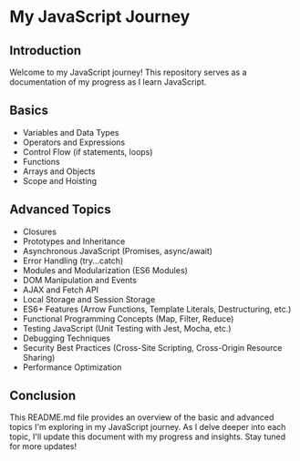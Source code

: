 # My JavaScript Journey

## Introduction
Welcome to my JavaScript journey! This repository serves as a documentation of my progress as I learn JavaScript.

## Basics
- Variables and Data Types
- Operators and Expressions
- Control Flow (if statements, loops)
- Functions
- Arrays and Objects
- Scope and Hoisting

## Advanced Topics
- Closures
- Prototypes and Inheritance
- Asynchronous JavaScript (Promises, async/await)
- Error Handling (try...catch)
- Modules and Modularization (ES6 Modules)
- DOM Manipulation and Events
- AJAX and Fetch API
- Local Storage and Session Storage
- ES6+ Features (Arrow Functions, Template Literals, Destructuring, etc.)
- Functional Programming Concepts (Map, Filter, Reduce)
- Testing JavaScript (Unit Testing with Jest, Mocha, etc.)
- Debugging Techniques
- Security Best Practices (Cross-Site Scripting, Cross-Origin Resource Sharing)
- Performance Optimization

## Conclusion
This README.md file provides an overview of the basic and advanced topics I'm exploring in my JavaScript journey. As I delve deeper into each topic, I'll update this document with my progress and insights. Stay tuned for more updates!
